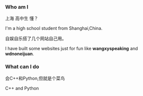 ### Who am I 

上海 高中生 懂？

I'm a high school student from Shanghai,China.


自娱自乐搭了几个网站自己用。

I have built some websites just for fun like **wangxyspeaking** and **wdnoneijuan**.


### What can I do

会C++和Python,但就是个菜鸟

C++ and Python



<!--
**Wangxy666/Wangxy666** is a ✨ _special_ ✨ repository because its `README.md` (this file) appears on your GitHub profile.

Here are some ideas to get you started:

- 🔭 I’m currently working on ...
- 🌱 I’m currently learning ...
- 👯 I’m looking to collaborate on ...
- 🤔 I’m looking for help with ...
- 💬 Ask me about ...
- 📫 How to reach me: ...
- 😄 Pronouns: ...
- ⚡ Fun fact: ...
-->


